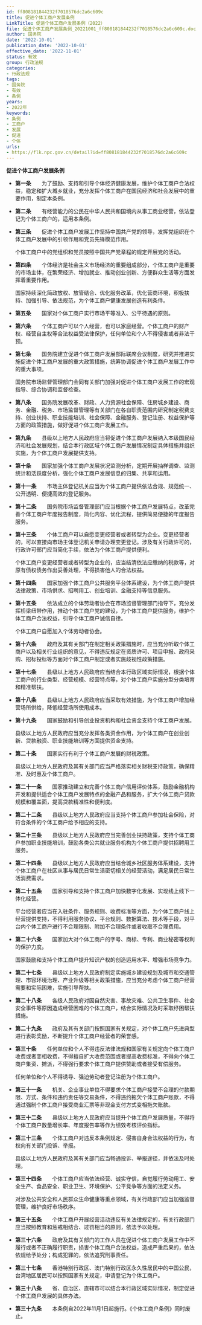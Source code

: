 ```yaml
---
id: ff808181844232f7018576dc2a6c609c
title: 促进个体工商户发展条例
LinkTitle: 促进个体工商户发展条例（2022）
file: 促进个体工商户发展条例_20221001_ff808181844232f7018576dc2a6c609c.docx
author: 国务院
date: '2022-10-01'
publication_date: '2022-10-01'
effective_date: '2022-11-01'
status: 有效
group: 行政法规
categories:
- 行政法规
tags:
- 国务院
- 有效
- 条例
years:
- 2022年
keywords:
- 条例
- 工商户
- 发展
- 促进
- 个体
urls:
- https://flk.npc.gov.cn/detail?id=ff808181844232f7018576dc2a6c609c
---
```


**促进个体工商户发展条例**

- **第一条**　　为了鼓励、支持和引导个体经济健康发展，维护个体工商户合法权益，稳定和扩大城乡就业，充分发挥个体工商户在国民经济和社会发展中的重要作用，制定本条例。

- **第二条**　　有经营能力的公民在中华人民共和国境内从事工商业经营，依法登记为个体工商户的，适用本条例。

- **第三条**　　促进个体工商户发展工作坚持中国共产党的领导，发挥党组织在个体工商户发展中的引领作用和党员先锋模范作用。

  个体工商户中的党组织和党员按照中国共产党章程的规定开展党的活动。

- **第四条**　　个体经济是社会主义市场经济的重要组成部分，个体工商户是重要的市场主体，在繁荣经济、增加就业、推动创业创新、方便群众生活等方面发挥着重要作用。

  国家持续深化简政放权、放管结合、优化服务改革，优化营商环境，积极扶持、加强引导、依法规范，为个体工商户健康发展创造有利条件。

- **第五条**　　国家对个体工商户实行市场平等准入、公平待遇的原则。

- **第六条**　　个体工商户可以个人经营，也可以家庭经营。个体工商户的财产权、经营自主权等合法权益受法律保护，任何单位和个人不得侵害或者非法干预。

- **第七条**　　国务院建立促进个体工商户发展部际联席会议制度，研究并推进实施促进个体工商户发展的重大政策措施，统筹协调促进个体工商户发展工作中的重大事项。

  国务院市场监督管理部门会同有关部门加强对促进个体工商户发展工作的宏观指导、综合协调和监督检查。

- **第八条**　　国务院发展改革、财政、人力资源社会保障、住房城乡建设、商务、金融、税务、市场监督管理等有关部门在各自职责范围内研究制定税费支持、创业扶持、职业技能培训、社会保障、金融服务、登记注册、权益保护等方面的政策措施，做好促进个体工商户发展工作。

- **第九条**　　县级以上地方人民政府应当将促进个体工商户发展纳入本级国民经济和社会发展规划，结合本行政区域个体工商户发展情况制定具体措施并组织实施，为个体工商户发展提供支持。

- **第十条**　　国家加强个体工商户发展状况监测分析，定期开展抽样调查、监测统计和活跃度分析，强化个体工商户发展信息的归集、共享和运用。

- **第十一条**　　市场主体登记机关应当为个体工商户提供依法合规、规范统一、公开透明、便捷高效的登记服务。

- **第十二条**　　国务院市场监督管理部门应当根据个体工商户发展特点，改革完善个体工商户年度报告制度，简化内容、优化流程，提供简易便捷的年度报告服务。

- **第十三条**　　个体工商户可以自愿变更经营者或者转型为企业。变更经营者的，可以直接向市场主体登记机关申请办理变更登记。涉及有关行政许可的，行政许可部门应当简化手续，依法为个体工商户提供便利。

  个体工商户变更经营者或者转型为企业的，应当结清依法应缴纳的税款等，对原有债权债务作出妥善处理，不得损害他人的合法权益。

- **第十四条**　　国家加强个体工商户公共服务平台体系建设，为个体工商户提供法律政策、市场供求、招聘用工、创业培训、金融支持等信息服务。

- **第十五条**　　依法成立的个体劳动者协会在市场监督管理部门指导下，充分发挥桥梁纽带作用，推动个体工商户党的建设，为个体工商户提供服务，维护个体工商户合法权益，引导个体工商户诚信自律。

  个体工商户自愿加入个体劳动者协会。

- **第十六条**　　政府及其有关部门在制定相关政策措施时，应当充分听取个体工商户以及相关行业组织的意见，不得违反规定在资质许可、项目申报、政府采购、招标投标等方面对个体工商户制定或者实施歧视性政策措施。

- **第十七条**　　县级以上地方人民政府应当结合本行政区域实际情况，根据个体工商户的行业类型、经营规模、经营特点等，对个体工商户实施分型分类培育和精准帮扶。

- **第十八条**　　县级以上地方人民政府应当采取有效措施，为个体工商户增加经营场所供给，降低经营场所使用成本。

- **第十九条**　　国家鼓励和引导创业投资机构和社会资金支持个体工商户发展。

  县级以上地方人民政府应当充分发挥各类资金作用，为个体工商户在创业创新、贷款融资、职业技能培训等方面提供资金支持。

- **第二十条**　　国家实行有利于个体工商户发展的财税政策。

  县级以上地方人民政府及其有关部门应当严格落实相关财税支持政策，确保精准、及时惠及个体工商户。

- **第二十一条**　　国家推动建立和完善个体工商户信用评价体系，鼓励金融机构开发和提供适合个体工商户发展特点的金融产品和服务，扩大个体工商户贷款规模和覆盖面，提高贷款精准性和便利度。

- **第二十二条**　　县级以上地方人民政府应当支持个体工商户参加社会保险，对符合条件的个体工商户给予相应的支持。

- **第二十三条**　　县级以上地方人民政府应当完善创业扶持政策，支持个体工商户参加职业技能培训，鼓励各类公共就业服务机构为个体工商户提供招聘用工服务。

- **第二十四条**　　县级以上地方人民政府应当结合城乡社区服务体系建设，支持个体工商户在社区从事与居民日常生活密切相关的经营活动，满足居民日常生活消费需求。

- **第二十五条**　　国家引导和支持个体工商户加快数字化发展、实现线上线下一体化经营。

  平台经营者应当在入驻条件、服务规则、收费标准等方面，为个体工商户线上经营提供支持，不得利用服务协议、平台规则、数据算法、技术等手段，对平台内个体工商户进行不合理限制、附加不合理条件或者收取不合理费用。

- **第二十六条**　　国家加大对个体工商户的字号、商标、专利、商业秘密等权利的保护力度。

  国家鼓励和支持个体工商户提升知识产权的创造运用水平、增强市场竞争力。

- **第二十七条**　　县级以上地方人民政府制定实施城乡建设规划及城市和交通管理、市容环境治理、产业升级等相关政策措施，应当充分考虑个体工商户经营需要和实际困难，实施引导帮扶。

- **第二十八条**　　各级人民政府对因自然灾害、事故灾难、公共卫生事件、社会安全事件等原因造成经营困难的个体工商户，结合实际情况及时采取纾困帮扶措施。

- **第二十九条**　　政府及其有关部门按照国家有关规定，对个体工商户先进典型进行表彰奖励，不断提升个体工商户经营者的荣誉感。

- **第三十条**　　任何单位和个人不得违反法律法规和国家有关规定向个体工商户收费或者变相收费，不得擅自扩大收费范围或者提高收费标准，不得向个体工商户集资、摊派，不得强行要求个体工商户提供赞助或者接受有偿服务。

  任何单位和个人不得诱导、强迫劳动者登记注册为个体工商户。

- **第三十一条**　　机关、企业事业单位不得要求个体工商户接受不合理的付款期限、方式、条件和违约责任等交易条件，不得违约拖欠个体工商户账款，不得通过强制个体工商户接受商业汇票等非现金支付方式变相拖欠账款。

- **第三十二条**　　县级以上地方人民政府应当提升个体工商户发展质量，不得将个体工商户数量增长率、年度报告率等作为绩效考核评价指标。

- **第三十三条**　　个体工商户对违反本条例规定、侵害自身合法权益的行为，有权向有关部门投诉、举报。

  县级以上地方人民政府及其有关部门应当畅通投诉、举报途径，并依法及时处理。

- **第三十四条**　　个体工商户应当依法经营、诚实守信，自觉履行劳动用工、安全生产、食品安全、职业卫生、环境保护、公平竞争等方面的法定义务。

  对涉及公共安全和人民群众生命健康等重点领域，有关行政部门应当加强监督管理，维护良好市场秩序。

- **第三十五条**　　个体工商户开展经营活动违反有关法律规定的，有关行政部门应当按照教育和惩戒相结合、过罚相当的原则，依法予以处理。

- **第三十六条**　　政府及其有关部门的工作人员在促进个体工商户发展工作中不履行或者不正确履行职责，损害个体工商户合法权益，造成严重后果的，依法依规给予处分；构成犯罪的，依法追究刑事责任。

- **第三十七条**　　香港特别行政区、澳门特别行政区永久性居民中的中国公民，台湾地区居民可以按照国家有关规定，申请登记为个体工商户。

- **第三十八条**　　省、自治区、直辖市可以结合本行政区域实际情况，制定促进个体工商户发展的具体办法。

- **第三十九条**　　本条例自2022年11月1日起施行。《个体工商户条例》同时废止。
